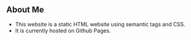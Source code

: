 ## About Me 

* This website is a static HTML website using semantic tags and CSS. 
* It is currently hosted on Github Pages.
